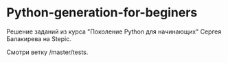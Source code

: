 # Python-generation-for-beginers
Решение заданий из курса "Поколение Python для начинающих" Сергея Балакирева на Stepic.

Смотри ветку /master/tests.
